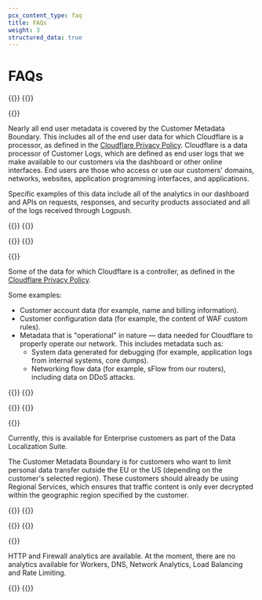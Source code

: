 ```yaml
---
pcx_content_type: faq
title: FAQs
weight: 3
structured_data: true
---
```


# FAQs

{{<faq-item>}}
{{<faq-question level=2 text="What data is covered by the Customer Metadata Boundary?" >}}

{{<faq-answer>}}

Nearly all end user metadata is covered by the Customer Metadata Boundary. This includes all of the end user data for which Cloudflare is a processor, as defined in the [Cloudflare Privacy Policy](https://www.cloudflare.com/privacypolicy/). Cloudflare is a data processor of Customer Logs, which are defined as end user logs that we make available to our customers via the dashboard or other online interfaces. End users are those who access or use our customers' domains, networks, websites, application programming interfaces, and applications.

Specific examples of this data include all of the analytics in our dashboard and APIs on requests, responses, and security products associated and all of the logs received through Logpush.

{{</faq-answer>}}
{{</faq-item>}}

{{<faq-item>}}
{{<faq-question level=2 text="What data is not covered by the Customer Metadata Boundary?" >}}

{{<faq-answer>}}

Some of the data for which Cloudflare is a controller, as defined in the [Cloudflare Privacy Policy](https://www.cloudflare.com/privacypolicy/).

Some examples:

- Customer account data (for example, name and billing information).
- Customer configuration data (for example, the content of WAF custom rules).
- Metadata that is "operational" in nature —  data needed for Cloudflare to properly operate our network. This includes metadata such as:
    - System data generated for debugging (for example, application logs from internal systems, core dumps).
    - Networking flow data (for example, sFlow from our routers), including data on DDoS attacks.

{{</faq-answer>}}
{{</faq-item>}}

{{<faq-item>}}
{{<faq-question level=2 text="Who can use the Customer Metadata Boundary?" >}}

{{<faq-answer>}}

Currently, this is available for Enterprise customers as part of the Data Localization Suite.

The Customer Metadata Boundary is for customers who want to limit personal data transfer outside the EU or the US (depending on the customer's selected region). These customers should already be using Regional Services, which ensures that traffic content is only ever decrypted within the geographic region specified by the customer.

{{</faq-answer>}}
{{</faq-item>}}

{{<faq-item>}}
{{<faq-question level=2 text="What are the analytics products available for Metadata Boundary?" >}}

{{<faq-answer>}}

HTTP and Firewall analytics are available. At the moment, there are no analytics available for Workers, DNS, Network Analytics, Load Balancing and Rate Limiting.

{{</faq-answer>}}
{{</faq-item>}}